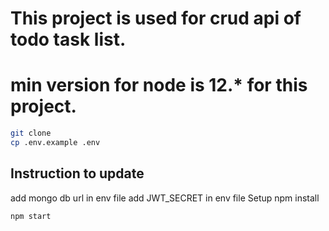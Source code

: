 # This project is used for crud api of todo task list.

# min version for node is 12.* for this project.
```bash
git clone
cp .env.example .env
```
## Instruction to update
add mongo db url in env file 
add JWT_SECRET  in env file 
Setup npm install
```bash
npm start
```